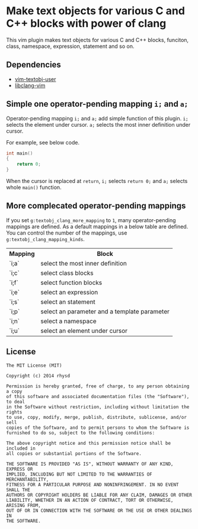 Make text objects for various C and C++ blocks with power of clang
==================================================================

This vim plugin makes text objects for various C and C++ blocks, funciton, class, namespace, expression, statement and so on.

## Dependencies

- [vim-textobj-user](https://github.com/kana/vim-textobj-user)
- [libclang-vim](https://github.com/rhysd/libclang-vim)

## Simple one operator-pending mapping `i;` and `a;`

Operator-pending mapping `i;` and `a;` add simple function of this plugin.  `i;` selects the element under cursor.  `a;` selects the most inner definition under cursor.

For example, see below code.

```cpp
int main()
{
    return 0;
}
```

When the cursor is replaced at `return`, `i;` selects `return 0;` and `a;` selects whole `main()` function.

## More complecated operator-pending mappings

If you set `g:textobj_clang_more_mapping` to `1`, many operator-pending mappings are defined.  As a default mappings in a below table are defined.  You can control the number of the mappings, use `g:textobj_clang_mapping_kinds`.

<table>
    <tr>
        <th>Mapping</th>
        <th>Block</th>
    </tr>
    <tr>
        <td>`i;a`</td>
        <td>select the most inner definition</td>
    </tr>
    <tr>
        <td>`i;c`</td>
        <td>select class blocks</td>
    </tr>
    <tr>
        <td>`i;f`</td>
        <td>select function blocks</td>
    </tr>
    <tr>
        <td>`i;e`</td>
        <td>select an expression</td>
    </tr>
    <tr>
        <td>`i;s`</td>
        <td>select an statement</td>
    </tr>
    <tr>
        <td>`i;p`</td>
        <td>select an parameter and a template parameter</td>
    </tr>
    <tr>
        <td>`i;n`</td>
        <td>select a namespace</td>
    </tr>
    <tr>
        <td>`i;u`</td>
        <td>select an element under cursor</td>
    </tr>
</table>

## License

    The MIT License (MIT)

    Copyright (c) 2014 rhysd

    Permission is hereby granted, free of charge, to any person obtaining a copy
    of this software and associated documentation files (the "Software"), to deal
    in the Software without restriction, including without limitation the rights
    to use, copy, modify, merge, publish, distribute, sublicense, and/or sell
    copies of the Software, and to permit persons to whom the Software is
    furnished to do so, subject to the following conditions:

    The above copyright notice and this permission notice shall be included in
    all copies or substantial portions of the Software.

    THE SOFTWARE IS PROVIDED "AS IS", WITHOUT WARRANTY OF ANY KIND, EXPRESS OR
    IMPLIED, INCLUDING BUT NOT LIMITED TO THE WARRANTIES OF MERCHANTABILITY,
    FITNESS FOR A PARTICULAR PURPOSE AND NONINFRINGEMENT. IN NO EVENT SHALL THE
    AUTHORS OR COPYRIGHT HOLDERS BE LIABLE FOR ANY CLAIM, DAMAGES OR OTHER
    LIABILITY, WHETHER IN AN ACTION OF CONTRACT, TORT OR OTHERWISE, ARISING FROM,
    OUT OF OR IN CONNECTION WITH THE SOFTWARE OR THE USE OR OTHER DEALINGS IN
    THE SOFTWARE.

